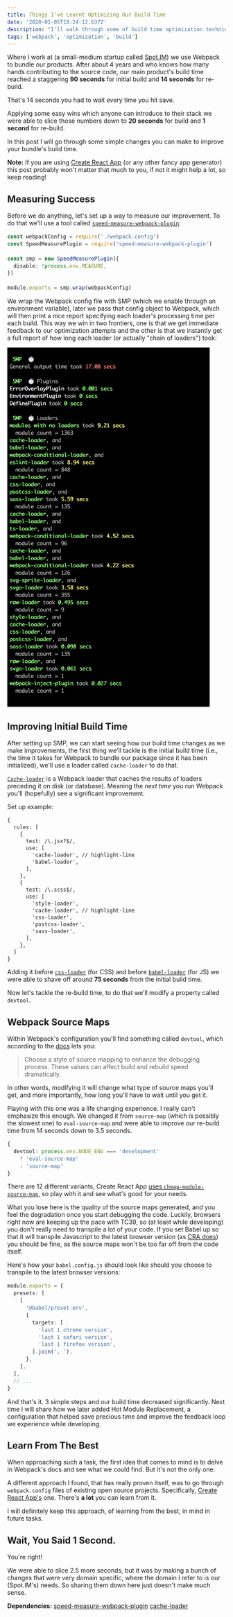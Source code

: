```yaml
---
title: Things I've Learnt Optimizing Our Build Time
date: '2020-01-05T18:24:12.637Z'
description: "I'll walk through some of build time optimization techniques we used for our products here at the company I work at."
tags: ['webpack', 'optimization', 'build']
---
```


Where I work at (a small-medium startup called [Spot.IM](https://www.spot.im/)) we use Webpack to bundle our products. After about 4 years and who knows how many hands contributing to the source code, our main product's build time reached a staggering **90 seconds** for initial build and **14 seconds** for re-build.

That's 14 seconds you had to wait every time you hit save.

Applying some easy wins which anyone can introduce to their stack we were able to slice those numbers down to **20 seconds** for build and **1 second** for re-build.

In this post I will go through some simple changes you can make to improve your bundle's build time.

<div class="sidenote">

**Note:** If you are using [Create React App](https://github.com/facebook/create-react-app) (or any other fancy app generator) this post probably won't matter that much to you, if not it might help a lot, so keep reading!

</div>

## Measuring Success

Before we do anything, let's set up a way to measure our improvement. To do that we'll use a tool called [`speed-measure-webpack-plugin`](https://www.npmjs.com/package/speed-measure-webpack-plugin):

```ts
const webpackConfig = require('./webpack.config')
const SpeedMeasurePlugin = require('speed-measure-webpack-plugin')

const smp = new SpeedMeasurePlugin({
  disable: !process.env.MEASURE,
})

module.exports = smp.wrap(webpackConfig)
```

We wrap the Webpack config file with SMP (which we enable through an environment variable), later we pass that config object to Webpack, which will then print a nice report specifying each loader's processing time per each build. This way we win in two frontiers, one is that we get immediate feedback to our optimization attempts and the other is that we instantly get a full report of how long each loader (or actually "chain of loaders") took:

<div class="imageWrapper" style="max-width: 467px">

![SMP Report](./smp-report@2x.png)

</div>
<!-- <img src="./smp-report@2x.png" style="width: 467px; background: red"/> -->

## Improving Initial Build Time

After setting up SMP, we can start seeing how our build time changes as we make improvements, the first thing we'll tackle is the initial build time (i.e., the time it takes for Webpack to bundle our package since it has been initialized), we'll use a loader called `cache-loader` to do that.

[`Cache-loader`](https://github.com/webpack-contrib/cache-loader) is a Webpack loader that caches the results of loaders preceding it on disk (or database). Meaning the _next time_ you run Webpack you'll (hopefully) see a significant improvement.

Set up example:

```tsx
{
  rules: [
    {
      test: /\.jsx?$/,
      use: [
        'cache-loader', // highlight-line
        'babel-loader',
      ],
    },
    {
      test: /\.scss$/,
      use: [
        'style-loader',
        'cache-loader', // highlight-line
        'css-loader',
        'postcss-loader',
        'sass-loader',
      ],
    },
  ]
}
```

Adding it before [`css-loader`](https://www.npmjs.com/package/css-loader) (for CSS) and before [`babel-loader`](https://www.npmjs.com/package/babel-loader/) (for JS) we were able to shave off around **75 seconds** from the initial build time.

Now let's tackle the re-build time, to do that we'll modify a property called `devtool`.

## Webpack Source Maps

Within Webpack's configuration you'll find something called `devtool`, which according to the [docs](https://webpack.js.org/configuration/devtool/) lets you:

> Choose a style of source mapping to enhance the debugging process. These values can affect build and rebuild speed dramatically.

In other words, modifying it will change what type of source maps you'll get, and more importantly, how long you'll have to wait until you get it.

Playing with this one was a life changing experience. I really can't emphasize this enough. We changed it from `source-map` (which is possibly the slowest one) to `eval-source-map` and were able to improve our re-build time from 14 seconds down to 3.5 seconds.

```ts
{
  devtool: process.env.NODE_ENV === 'development'
    ? 'eval-source-map'
    : 'source-map'
}
```

There are 12 different variants, Create React App [uses `cheap-module-source-map`](https://github.com/facebook/create-react-app/blob/master/packages/react-scripts/config/webpack.config.js#L153-L157), so play with it and see what's good for your needs.

What you lose here is the quality of the source maps generated, and you feel the degradation once you start debugging the code. Luckily, browsers right now are keeping up the pace with TC39, so (at least while developing) you don't really need to transpile a lot of your code. If you set Babel up so that it will transpile Javascript to the latest browser version (as [CRA does](https://github.com/facebook/create-react-app/blob/7ac8150af37d4f5617f4218619a2b607f2e20d56/packages/react-scripts/package.json#L98-L102)) you should be fine, as the source maps won't be too far off from the code itself.

Here's how your `babel.config.js` should look like should you choose to transpile to the latest browser versions:

```ts
module.exports = {
  presets: [
    [
      '@babel/preset-env',
      {
        targets: [
          'last 1 chrome version',
          'last 1 safari version',
          'last 1 firefox version',
        ].join(', '),
      },
    ],
  ],
  // ...
}
```

And that's it. 3 simple steps and our build time decreased significantly. Next time I will share how we later added Hot Module Replacement, a configuration that helped save precious time and improve the feedback loop we experience while developing.

## Learn From The Best

When approaching such a task, the first idea that comes to mind is to delve in Webpack's docs and see what we could find. But it's not the only one.

A different approach I found, that has really proven itself, was to go through `webpack.config` files of existing open source projects. Specifically, [Create React App's](https://github.com/facebook/create-react-app/blob/master/packages/react-scripts/config/webpack.config.js) one. There's **a lot** you can learn from it.

I will definitely keep this approach, of learning from the best, in mind in future tasks.

## Wait, You Said 1 Second.

You're right!

We were able to slice 2.5 more seconds, but it was by making a bunch of changes that were very domain specific, where the domain I refer to is our (Spot.IM's) needs. So sharing them down here just doesn't make much sense.

<div class="dependencies">

**Dependencies:**
<span class="dep">[speed-measure-webpack-plugin](https://www.npmjs.com/package/speed-measure-webpack-plugin)</span>
<span class="dep">[cache-loader](https://github.com/webpack-contrib/cache-loader)</span>

</div>
